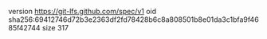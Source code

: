 version https://git-lfs.github.com/spec/v1
oid sha256:69412746d72b3e2363df2fd78428b6c8a808501b8e01da3c1bfa9f4685f42744
size 317
